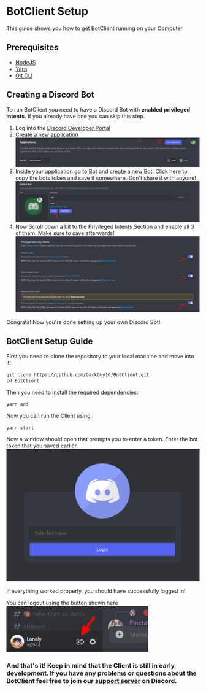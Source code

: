 # BotClient Setup

This guide shows you how to get BotClient running on your Computer

## Prerequisites

-   [NodeJS](https://nodejs.org/en/download/)
-   [Yarn](https://classic.yarnpkg.com/lang/en/docs/install)
-   [Git CLI](https://git-scm.com/downloads)

## Creating a Discord Bot

To run BotClient you need to have a Discord Bot with **enabled privileged intents**. If you already have one you can skip this step.

1. Log into the [Discord Developer Portal](https://discord.com/developers)
2. Create a new application ![](assets/discordapp.png)
3. Inside your application go to Bot and create a new Bot. Click here to copy the bots token and save it somewhere. Don't share it with anyone! ![](assets/bot.png)
4. Now Scroll down a bit to the Privileged Intents Section and enable all 3 of them. Make sure to save afterwards! ![](assets/intents.png)

Congrats! Now you're done setting up your own Discord Bot!

## BotClient Setup Guide

First you need to clone the repository to your local machine and move into it:

```
git clone https://github.com/DarkGuy10/BotClient.git
cd BotClient
```

Then you need to install the required dependencies:

```
yarn add
```

Now you can run the Client using:

```
yarn start
```

Now a window should open that prompts you to enter a token. Enter the bot token that you saved earlier.
![](assets/login.png)

If everything worked properly, you should have successfully logged in!

You can logout using the button shown here\
![](assets/logout.png)

### And that's it! Keep in mind that the Client is still in early development. If you have any problems or questions about the BotClient feel free to join our [support server](https://discord.com/invite/aZSrxwNUFD) on Discord.
